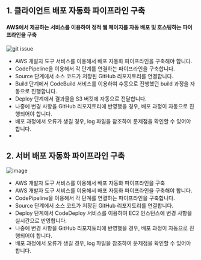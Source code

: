## 1. 클라이언트 배포 자동화 파이프라인 구축
####  AWS에서 제공하는 서비스를 이용하여 정적 웹 페이지를 자동 배포 및 호스팅하는 파이프라인을 구축

![git issue](https://user-images.githubusercontent.com/75375944/160069562-56f795e0-0c66-482d-b23e-94c90a328ab4.png)
- AWS 개발자 도구 서비스를 이용해서 배포 자동화 파이프라인을 구축해야 합니다.
- CodePipeline을 이용해서 각 단계를 연결하는 파이프라인을 구축합니다.
- Source 단계에서 소스 코드가 저장된 GitHub 리포지토리를 연결합니다.
- Build 단계에서 CodeBuild 서비스를 이용하여 수동으로 진행했던 build 과정을 자동으로 진행합니다.
- Deploy 단계에서 결과물을 S3 버킷에 자동으로 전달합니다.
- 나중에 변경 사항을 GitHub 리포지토리에 반영했을 경우, 배포 과정이 자동으로 진행되어야 합니다.
- 배포 과정에서 오류가 생길 경우, log 파일을 참조하여 문제점을 확인할 수 있어야 합니다.
- 
## 2. 서버 배포 자동화 파이프라인 구축
![image](https://user-images.githubusercontent.com/75375944/160078750-424e02f6-df8a-4553-a7c9-29c7cdfbad52.png)
- AWS 개발자 도구 서비스를 이용해서 배포 자동화 파이프라인을 구축
- AWS 개발자 도구 서비스를 이용해서 배포 자동화 파이프라인을 구축해야 합니다.
- CodePipeline을 이용해서 각 단계를 연결하는 파이프라인을 구축합니다.
- Source 단계에서 소스 코드가 저장된 GitHub 리포지토리를 연결합니다.
- Deploy 단계에서 CodeDeploy 서비스를 이용하여 EC2 인스턴스에 변경 사항을 실시간으로 반영합니다.
- 나중에 변경 사항을 GitHub 리포지토리에 반영했을 경우, 배포 과정이 자동으로 진행되어야 합니다.
- 배포 과정에서 오류가 생길 경우, log 파일을 참조하여 문제점을 확인할 수 있어야 합니다.
